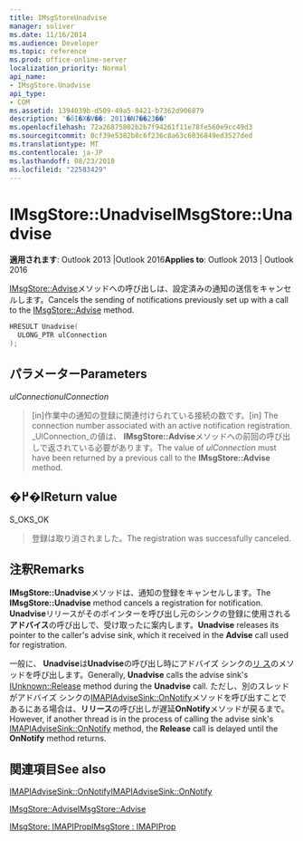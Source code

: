 ```yaml
---
title: IMsgStoreUnadvise
manager: soliver
ms.date: 11/16/2014
ms.audience: Developer
ms.topic: reference
ms.prod: office-online-server
localization_priority: Normal
api_name:
- IMsgStore.Unadvise
api_type:
- COM
ms.assetid: 1394039b-d509-49a5-8421-b7362d906879
description: '�ŏI�X�V��: 2011�N7��23��'
ms.openlocfilehash: 72a26875802b2b7f94261f11e78fe560e9cc49d3
ms.sourcegitcommit: 0cf39e5382b8c6f236c8a63c6036849ed3527ded
ms.translationtype: MT
ms.contentlocale: ja-JP
ms.lasthandoff: 08/23/2018
ms.locfileid: "22583429"
---
```

# <a name="imsgstoreunadvise"></a><span data-ttu-id="c0b06-103">IMsgStore::Unadvise</span><span class="sxs-lookup"><span data-stu-id="c0b06-103">IMsgStore::Unadvise</span></span>

  
  
<span data-ttu-id="c0b06-104">**適用されます**: Outlook 2013 |Outlook 2016</span><span class="sxs-lookup"><span data-stu-id="c0b06-104">**Applies to**: Outlook 2013 | Outlook 2016</span></span> 
  
<span data-ttu-id="c0b06-105">[IMsgStore::Advise](imsgstore-advise.md)メソッドへの呼び出しは、設定済みの通知の送信をキャンセルします。</span><span class="sxs-lookup"><span data-stu-id="c0b06-105">Cancels the sending of notifications previously set up with a call to the [IMsgStore::Advise](imsgstore-advise.md) method.</span></span> 
  
```cpp
HRESULT Unadvise(
  ULONG_PTR ulConnection
);
```

## <a name="parameters"></a><span data-ttu-id="c0b06-106">パラメーター</span><span class="sxs-lookup"><span data-stu-id="c0b06-106">Parameters</span></span>

 <span data-ttu-id="c0b06-107">_ulConnection_</span><span class="sxs-lookup"><span data-stu-id="c0b06-107">_ulConnection_</span></span>
  
> <span data-ttu-id="c0b06-108">[in]作業中の通知の登録に関連付けられている接続の数です。</span><span class="sxs-lookup"><span data-stu-id="c0b06-108">[in] The connection number associated with an active notification registration.</span></span> <span data-ttu-id="c0b06-109">_UlConnection_の値は、 **IMsgStore::Advise**メソッドへの前回の呼び出しで返されている必要があります。</span><span class="sxs-lookup"><span data-stu-id="c0b06-109">The value of  _ulConnection_ must have been returned by a previous call to the **IMsgStore::Advise** method.</span></span> 
    
## <a name="return-value"></a><span data-ttu-id="c0b06-110">�߂�l</span><span class="sxs-lookup"><span data-stu-id="c0b06-110">Return value</span></span>

<span data-ttu-id="c0b06-111">S_OK</span><span class="sxs-lookup"><span data-stu-id="c0b06-111">S_OK</span></span> 
  
> <span data-ttu-id="c0b06-112">登録は取り消されました。</span><span class="sxs-lookup"><span data-stu-id="c0b06-112">The registration was successfully canceled.</span></span>
    
## <a name="remarks"></a><span data-ttu-id="c0b06-113">注釈</span><span class="sxs-lookup"><span data-stu-id="c0b06-113">Remarks</span></span>

<span data-ttu-id="c0b06-114">**IMsgStore::Unadvise**メソッドは、通知の登録をキャンセルします。</span><span class="sxs-lookup"><span data-stu-id="c0b06-114">The **IMsgStore::Unadvise** method cancels a registration for notification.</span></span> <span data-ttu-id="c0b06-115">**Unadvise**リリースがそのポインターを呼び出し元のシンクの登録に使用される**アドバイス**の呼び出しで、受け取ったに案内します。</span><span class="sxs-lookup"><span data-stu-id="c0b06-115">**Unadvise** releases its pointer to the caller's advise sink, which it received in the **Advise** call used for registration.</span></span> 
  
<span data-ttu-id="c0b06-116">一般に、 **Unadvise**は**Unadvise**の呼び出し時にアドバイズ シンクの[リ ス](http://msdn.microsoft.com/en-us/library/ms682317%28v=VS.85%29.aspx)のメソッドを呼び出します。</span><span class="sxs-lookup"><span data-stu-id="c0b06-116">Generally, **Unadvise** calls the advise sink's [IUnknown::Release](http://msdn.microsoft.com/en-us/library/ms682317%28v=VS.85%29.aspx) method during the **Unadvise** call.</span></span> <span data-ttu-id="c0b06-117">ただし、別のスレッドがアドバイズ シンクの[IMAPIAdviseSink::OnNotify](imapiadvisesink-onnotify.md)メソッドを呼び出すことであるにある場合は、**リリース**の呼び出しが遅延**OnNotify**メソッドが戻るまで。</span><span class="sxs-lookup"><span data-stu-id="c0b06-117">However, if another thread is in the process of calling the advise sink's [IMAPIAdviseSink::OnNotify](imapiadvisesink-onnotify.md) method, the **Release** call is delayed until the **OnNotify** method returns.</span></span> 
  
## <a name="see-also"></a><span data-ttu-id="c0b06-118">関連項目</span><span class="sxs-lookup"><span data-stu-id="c0b06-118">See also</span></span>



[<span data-ttu-id="c0b06-119">IMAPIAdviseSink::OnNotify</span><span class="sxs-lookup"><span data-stu-id="c0b06-119">IMAPIAdviseSink::OnNotify</span></span>](imapiadvisesink-onnotify.md)
  
[<span data-ttu-id="c0b06-120">IMsgStore::Advise</span><span class="sxs-lookup"><span data-stu-id="c0b06-120">IMsgStore::Advise</span></span>](imsgstore-advise.md)
  
[<span data-ttu-id="c0b06-121">IMsgStore: IMAPIProp</span><span class="sxs-lookup"><span data-stu-id="c0b06-121">IMsgStore : IMAPIProp</span></span>](imsgstoreimapiprop.md)

